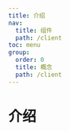 ```yaml
---
title: 介绍
nav:
  title: 组件
  path: /client
toc: menu
group:
  order: 0
  title: 概念
  path: /client
---
```


# 介绍

